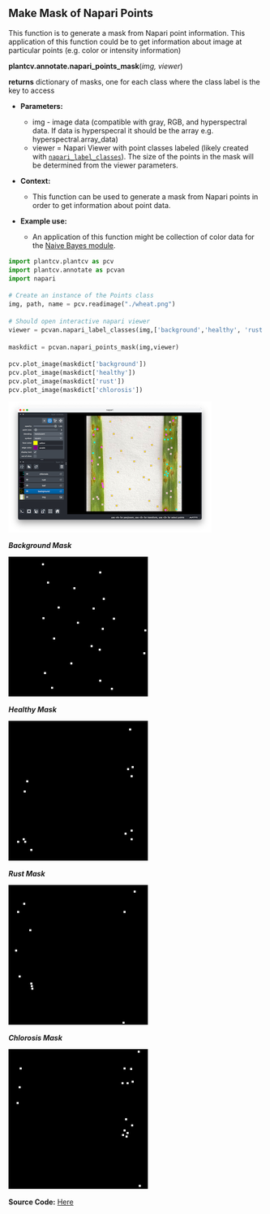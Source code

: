 ## Make Mask of Napari Points

This function is to generate a mask from Napari point information.
This application of this function could be to get information about image
at particular points (e.g. color or intensity information)

**plantcv.annotate.napari_points_mask**(*img, viewer*)

**returns** dictionary of masks, one for each class where the class label is the key to access

- **Parameters:**
    - img - image data (compatible with gray, RGB, and hyperspectral data. If data is hyperspecral it should be the array e.g. hyperspectral.array_data)
    - viewer = Napari Viewer with point classes labeled (likely created with [`napari_label_classes`](napari_label_classes.md)). The size of the points in the mask will be determined from the viewer parameters.

- **Context:**
    - This function can be used to generate a mask from Napari points in order to get information about point data. 

- **Example use:**
    - An application of this function might be collection of color data for the [Naive Bayes module](https://plantcv.readthedocs.io/en/latest/tutorials/machine_learning_tutorial/).


```python
import plantcv.plantcv as pcv 
import plantcv.annotate as pcvan
import napari

# Create an instance of the Points class
img, path, name = pcv.readimage("./wheat.png")

# Should open interactive napari viewer
viewer = pcvan.napari_label_classes(img,['background','healthy', 'rust', 'chlorosis'], size = 4)

maskdict = pcvan.napari_points_mask(img,viewer)

pcv.plot_image(maskdict['background'])
pcv.plot_image(maskdict['healthy'])
pcv.plot_image(maskdict['rust'])
pcv.plot_image(maskdict['chlorosis'])

```

![Screenshot](img/documentation_images/napari_points_mask/viewer_labeled.png)

***Background Mask***

![Screenshot](img/documentation_images/napari_points_mask/background.png)

***Healthy Mask***

![Screenshot](img/documentation_images/napari_points_mask/healthy.png)

***Rust Mask***

![Screenshot](img/documentation_images/napari_points_mask/rust.png)

***Chlorosis Mask***

![Screenshot](img/documentation_images/napari_points_mask/chlorosis.png)

**Source Code:** [Here](https://github.com/danforthcenter/plantcv-annotate/blob/main/plantcv/annotate/napari_points_mask.py)
